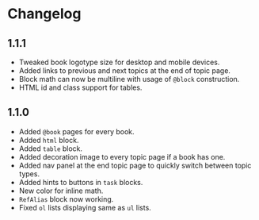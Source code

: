 # Changelog

## 1.1.1

* Tweaked book logotype size for desktop and mobile devices.
* Added links to previous and next topics at the end of topic page.
* Block math can now be multiline with usage of `@block` construction.
* HTML id and class support for tables.

## 1.1.0

* Added `@book` pages for every book.
* Added `html` block.
* Added `table` block.
* Added decoration image to every topic page if a book has one.
* Added nav panel at the end topic page to quickly switch between topic types.
* Added hints to buttons in `task` blocks.
* New color for inline math.
* `RefAlias` block now working.
* Fixed `ol` lists displaying same as `ul` lists.